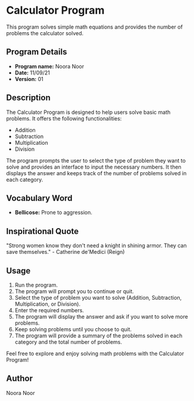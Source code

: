 # Calculator Program

This program solves simple math equations and provides the number of problems the calculator solved.

## Program Details
- **Program name:** Noora Noor
- **Date:** 11/09/21
- **Version:** 01

## Description
The Calculator Program is designed to help users solve basic math problems. It offers the following functionalities:

- Addition
- Subtraction
- Multiplication
- Division

The program prompts the user to select the type of problem they want to solve and provides an interface to input the necessary numbers. It then displays the answer and keeps track of the number of problems solved in each category.

## Vocabulary Word
- **Bellicose:** Prone to aggression.

## Inspirational Quote
"Strong women know they don't need a knight in shining armor. They can save themselves." - Catherine de'Medici (Reign)

## Usage
1. Run the program.
2. The program will prompt you to continue or quit.
3. Select the type of problem you want to solve (Addition, Subtraction, Multiplication, or Division).
4. Enter the required numbers.
5. The program will display the answer and ask if you want to solve more problems.
6. Keep solving problems until you choose to quit.
7. The program will provide a summary of the problems solved in each category and the total number of problems.

Feel free to explore and enjoy solving math problems with the Calculator Program!

## Author
Noora Noor
